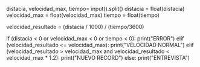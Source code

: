 distacia, velocidad_max, tiempo= input().split()
distacia = float(distacia)
velocidad_max = float(velocidad_max)
tiempo = float(tiempo)

velocidad_resultado = (distacia / 1000) / (tiempo/3600)

if (distacia < 0 or velocidad_max < 0 or tiempo < 0):
        print("ERROR")
elif (velocidad_resultado <= velocidad_max):
    print("VELOCIDAD NORMAL")
elif (velocidad_resultado > velocidad_max and velocidad_resultado < velocidad_max * 1.2):
    print("NUEVO RECORD") 
else:
    print("ENTREVISTA")
